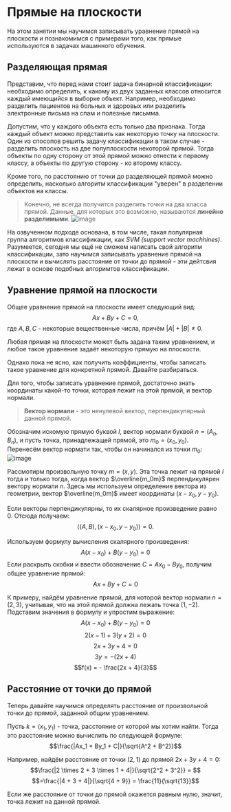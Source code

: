 # Прямые на плоскости
На этом занятии мы научимся записывать уравнение прямой на плоскости и познакомимся с примерами того, как прямые используются в задачах машинного обучения.

## Разделяющая прямая
Представим, что перед нами стоит задача бинарной классификации: необходимо определить, к какому из двух заданных классов относится каждый имеющийся в выборке объект. Например, необходимо разделить пациентов на больных и здоровых или разделить электронные письма на спам и полезные письмма.

Допустим, что у каждого объекта есть только два признака. Тогда каждый объект можно представить как некоторую точку на плоскости. Один из спосопов решить задачу классификации в таком случае - разделить плоскость на две полуплоскости некоторой прямой. Тогда объекты по одну сторону от этой прямой можно отнести к первому классу, а объекты по другую сторону - ко второму классу.

Кроме того, по расстоянию от точки до разделяющей прямой можно определить, насколько алгоритм классификации "уверен" в разделении объектов на классы.

> Конечно, не всегда получится разделить точки на два класса прямой. Данные, для которых это возможно, называются **линейно разделимыми**.
![image](https://github.com/yuramayer/ml-math/assets/24956413/f40a4051-0675-474c-b675-4c7a6b3c52b1)

На озвученном подходе основана, в том числе, такая популярная группа алгоритмов классификации, как *SVM (support vector machhines)*. Разумеется, сегодня мы ещё не сможем написать свой алгоритм классификации, зато научимся записывать уравнение прямой на плоскости и вычислять расстояние от точки до прямой - эти дейтсвия лежат в основе подобных алгоримтов классификации.

## Уравнение прямой на плоскости
Общее уравнение прямой на плоскости имеет следующий вид:
$$Ax + By + C = 0,$$
где $`A, B, C`$ - некоторые вещественные числа, причём $`|A| + |B| \ne 0.`$

Любая прямая на плоскости может быть задана таким уравнением, и любое такое уравнение задаёт некоторую прямую на плоскости. 

Однако пока не ясно, как получить коэффициенты, чтобы записать такое уравнение для конкретной прямой. Давайте разбираться.

Для того, чтобы записать уравнение прямой, достаточно знать координаты какой-то точки, которая лежит на этой прямой, и вектор нормали.

> **Вектор нормали** - это ненулевой вектор, перпендикулярный данной прямой.

Обозначим искомую прямую буквой $`l`$, вектор нормали буквой $`n = (A_n, B_n)`$, и пусть точка, принадлежащей прямой, это $`m_0 = (x_0, y_0)`$. Перенесём вектор нормати так, чтобы он начинался из точки $`m_0`$:
![image](https://github.com/yuramayer/ml-math/assets/24956413/4418a236-578c-46e0-aef9-7253e6d240f5)

Рассмотирм произвольную точку $`m = (x, y)`$. Эта точка лежит на прямой $`l`$ тогда и только тогда, когда вектор $`\overline{m_0m}`$ перпендикулярен вектору нормали $`n`$. Здесь мы используем определение вектора из геометрии, вектор $`\overline(m_0m)`$ имеет координаты $`(x - x_0, y - y_0)`$. 

Если векторы перпендикулярны, то их скалярное произведение равно $`0`$. Отсюда получаем: $$\langle (A, B), (x - x_0, y - y_0) \rangle = 0. $$

Используем формулу вычисления скалярного произведения:
$$A(x - x_0) + B(y-y_0) = 0$$
Если раскрыть скобки и ввести обозначение $`C = Ax_0 - By_0`$, получим общее уравнение прямой:
$$Ax + By + C = 0$$

К примеру, найдём уравнение прямой, для которой вектор нормали $`n = (2, 3)`$, учитывая, что на этой прямой должна лежать точка $`(1, -2)`$. Подставим значения в формулу и упростим выражение:
$$A(x-x_0) + B(y-y_0) = 0$$ 
$$2(x - 1) + 3 (y + 2) = 0$$ 
$$2x + 3 y + 4 = 0$$ 
$$3y = -(2x + 4)$$ 
$$f(x) = - \frac{2x + 4}{3}$$

## Расстояние от точки до прямой
Теперь давайте научимся определять расстояние от произвольной точки до прямой, заданной общим уравнением.

Пусть $`k = (x_1, y_1)`$  - точка, расстояние от которой мы хотим найти. Тогда это расстояние можно вычислить по следующей формуле:
$$\frac{|Ax_1 + By_1 + C|}{\sqrt{A^2 + B^2}}$$

Например, найдём расстояние от точки $`(2, 1)`$ до прямой $`2x + 3y + 4 = 0 :`$
$$\frac{|2 \times 2 + 3 \times 1 + 4|}{\sqrt{2^2 + 3^2}} = $$
$$=\frac{|4 + 3 + 4|}{\sqrt{4 + 9}} = \frac{11}{\sqrt{13}}$$

Если же расстояние от точки до прямой окажется равным нулю, значит, точка лежит на данной прямой.



